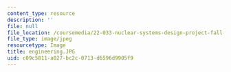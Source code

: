 ```yaml
---
content_type: resource
description: ''
file: null
file_location: /coursemedia/22-033-nuclear-systems-design-project-fall-2011/c09c5811a027bc2c0713d6596d9905f9_engineering.JPG
file_type: image/jpeg
resourcetype: Image
title: engineering.JPG
uid: c09c5811-a027-bc2c-0713-d6596d9905f9
---
```

